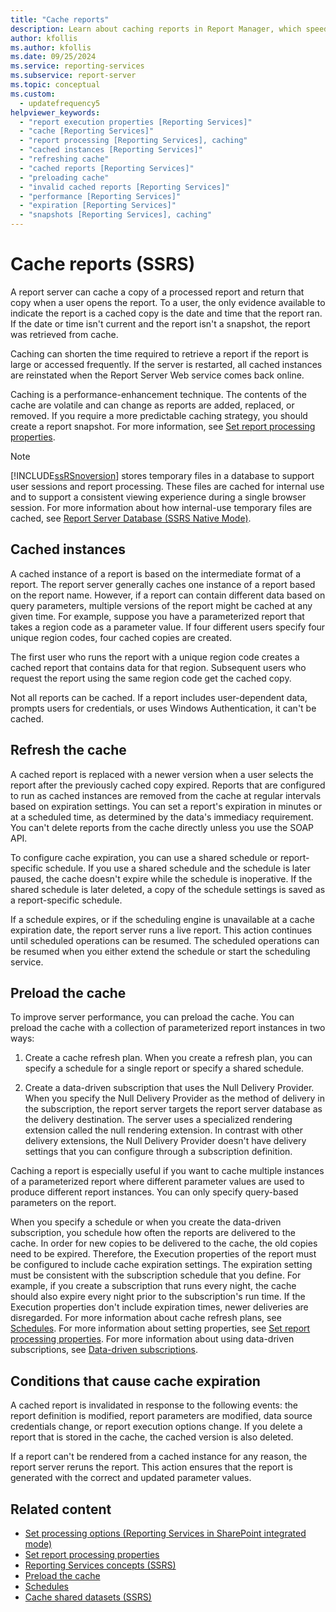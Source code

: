 ```yaml
---
title: "Cache reports"
description: Learn about caching reports in Report Manager, which speeds up viewing for a processed report while it remains cached.
author: kfollis
ms.author: kfollis
ms.date: 09/25/2024
ms.service: reporting-services
ms.subservice: report-server
ms.topic: conceptual
ms.custom:
  - updatefrequency5
helpviewer_keywords:
  - "report execution properties [Reporting Services]"
  - "cache [Reporting Services]"
  - "report processing [Reporting Services], caching"
  - "cached instances [Reporting Services]"
  - "refreshing cache"
  - "cached reports [Reporting Services]"
  - "preloading cache"
  - "invalid cached reports [Reporting Services]"
  - "performance [Reporting Services]"
  - "expiration [Reporting Services]"
  - "snapshots [Reporting Services], caching"
---
```

# Cache reports (SSRS)
  A report server can cache a copy of a processed report and return that copy when a user opens the report. To a user, the only evidence available to indicate the report is a cached copy is the date and time that the report ran. If the date or time isn't current and the report isn't a snapshot, the report was retrieved from cache.  
  
 Caching can shorten the time required to retrieve a report if the report is large or accessed frequently. If the server is restarted, all cached instances are reinstated when the Report Server Web service comes back online.  
  
 Caching is a performance-enhancement technique. The contents of the cache are volatile and can change as reports are added, replaced, or removed. If you require a more predictable caching strategy, you should create a report snapshot. For more information, see [Set report processing properties](../../reporting-services/report-server/set-report-processing-properties.md).  
  
> [!NOTE]  
>  [!INCLUDE[ssRSnoversion](../../includes/ssrsnoversion-md.md)] stores temporary files in a database to support user sessions and report processing. These files are cached for internal use and to support a consistent viewing experience during a single browser session. For more information about how internal-use temporary files are cached, see [Report Server Database &#40;SSRS Native Mode&#41;](../../reporting-services/report-server/report-server-database-ssrs-native-mode.md).  
  
## Cached instances  
 A cached instance of a report is based on the intermediate format of a report. The report server generally caches one instance of a report based on the report name. However, if a report can contain different data based on query parameters, multiple versions of the report might be cached at any given time. For example, suppose you have a parameterized report that takes a region code as a parameter value. If four different users specify four unique region codes, four cached copies are created.  
  
 The first user who runs the report with a unique region code creates a cached report that contains data for that region. Subsequent users who request the report using the same region code get the cached copy.  
  
 Not all reports can be cached. If a report includes user-dependent data, prompts users for credentials, or uses Windows Authentication, it can't be cached.  
  
## Refresh the cache  
 A cached report is replaced with a newer version when a user selects the report after the previously cached copy expired. Reports that are configured to run as cached instances are removed from the cache at regular intervals based on expiration settings. You can set a report's expiration in minutes or at a scheduled time, as determined by the data's immediacy requirement. You can't delete reports from the cache directly unless you use the SOAP API.  
  
 To configure cache expiration, you can use a shared schedule or report-specific schedule. If you use a shared schedule and the schedule is later paused, the cache doesn't expire while the schedule is inoperative. If the shared schedule is later deleted, a copy of the schedule settings is saved as a report-specific schedule.  
  
If a schedule expires, or if the scheduling engine is unavailable at a cache expiration date, the report server runs a live report. This action continues until scheduled operations can be resumed. The scheduled operations can be resumed when you either extend the schedule or start the scheduling service.  
  
## Preload the cache  
 To improve server performance, you can preload the cache. You can preload the cache with a collection of parameterized report instances in two ways:  
  
1.  Create a cache refresh plan. When you create a refresh plan, you can specify a schedule for a single report or specify a shared schedule.  
  
1.  Create a data-driven subscription that uses the Null Delivery Provider. When you specify the Null Delivery Provider as the method of delivery in the subscription, the report server targets the report server database as the delivery destination. The server uses a specialized rendering extension called the null rendering extension. In contrast with other delivery extensions, the Null Delivery Provider doesn't have delivery settings that you can configure through a subscription definition.  
  
 Caching a report is especially useful if you want to cache multiple instances of a parameterized report where different parameter values are used to produce different report instances. You can only specify query-based parameters on the report.  
  
 When you specify a schedule or when you create the data-driven subscription, you schedule how often the reports are delivered to the cache. In order for new copies to be delivered to the cache, the old copies need to be expired. Therefore, the Execution properties of the report must be configured to include cache expiration settings. The expiration setting must be consistent with the subscription schedule that you define. For example, if you create a subscription that runs every night, the cache should also expire every night prior to the subscription's run time. If the Execution properties don't include expiration times, newer deliveries are disregarded. For more information about cache refresh plans, see [Schedules](../../reporting-services/subscriptions/schedules.md). For more information about setting properties, see [Set report processing properties](../../reporting-services/report-server/set-report-processing-properties.md). For more information about using data-driven subscriptions, see [Data-driven subscriptions](../../reporting-services/subscriptions/data-driven-subscriptions.md).  
  
## Conditions that cause cache expiration  
 A cached report is invalidated in response to the following events: the report definition is modified, report parameters are modified, data source credentials change, or report execution options change. If you delete a report that is stored in the cache, the cached version is also deleted.  
  
If a report can't be rendered from a cached instance for any reason, the report server reruns the report. This action ensures that the report is generated with the correct and updated parameter values.  
  
## Related content

- [Set processing options &#40;Reporting Services in SharePoint integrated mode&#41;](../../reporting-services/report-server-sharepoint/set-processing-options-reporting-services-in-sharepoint-integrated-mode.md)
- [Set report processing properties](../../reporting-services/report-server/set-report-processing-properties.md)
- [Reporting Services concepts &#40;SSRS&#41;](../../reporting-services/reporting-services-concepts-ssrs.md)
- [Preload the cache](../../reporting-services/report-server/preload-the-cache-report-manager.md)
- [Schedules](../../reporting-services/subscriptions/schedules.md)
- [Cache shared datasets &#40;SSRS&#41;](../../reporting-services/report-server/cache-shared-datasets-ssrs.md)
